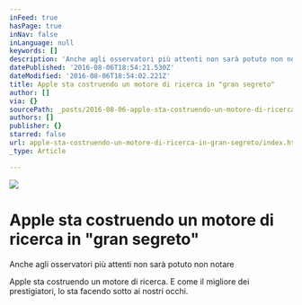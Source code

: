 ```yaml
---
inFeed: true
hasPage: true
inNav: false
inLanguage: null
keywords: []
description: 'Anche agli osservatori più attenti non sarà potuto non notare '
datePublished: '2016-08-06T18:54:21.530Z'
dateModified: '2016-08-06T18:54:02.221Z'
title: Apple sta costruendo un motore di ricerca in "gran segreto"
author: []
via: {}
sourcePath: _posts/2016-08-06-apple-sta-costruendo-un-motore-di-ricerca-in-gran-segreto.md
authors: []
publisher: {}
starred: false
url: apple-sta-costruendo-un-motore-di-ricerca-in-gran-segreto/index.html
_type: Article

---
```

![](https://the-grid-user-content.s3-us-west-2.amazonaws.com/f74923c9-e093-49be-bf1f-ae6080b37db5.png)

# Apple sta costruendo un motore di ricerca in "gran segreto"

Anche agli osservatori più attenti non sarà potuto non notare 

Apple sta costruendo un motore di ricerca. E come il migliore dei prestigiatori, lo sta facendo sotto ai nostri occhi.